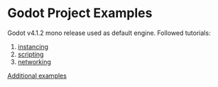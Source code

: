 # Godot Project Examples

Godot v4.1.2 mono release used as default engine.
Followed tutorials:

1. [instancing](https://docs.godotengine.org/en/latest/getting_started/step_by_step/instancing.html)
2. [scripting](https://docs.godotengine.org/en/latest/getting_started/step_by_step/scripting_languages.html)
3. [networking](https://docs.godotengine.org/en/stable/tutorials/networking/high_level_multiplayer.html)

[Additional examples](https://github.com/godotengine/godot-demo-projects)
